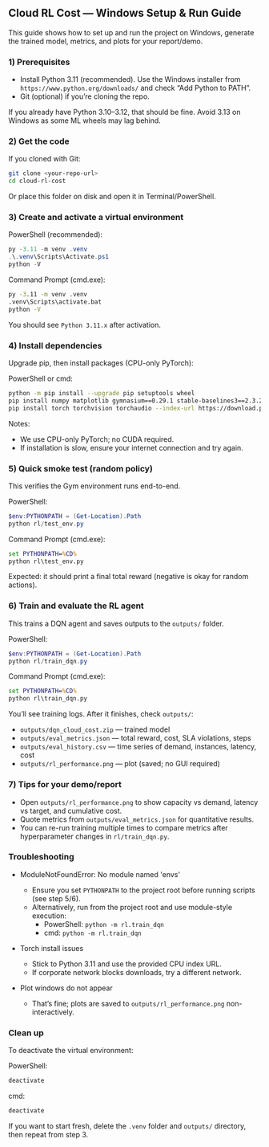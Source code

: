 ## Cloud RL Cost — Windows Setup & Run Guide

This guide shows how to set up and run the project on Windows, generate the trained model, metrics, and plots for your report/demo.

### 1) Prerequisites
- Install Python 3.11 (recommended). Use the Windows installer from `https://www.python.org/downloads/` and check “Add Python to PATH”.
- Git (optional) if you’re cloning the repo.

If you already have Python 3.10–3.12, that should be fine. Avoid 3.13 on Windows as some ML wheels may lag behind.

### 2) Get the code
If you cloned with Git:
```bash
git clone <your-repo-url>
cd cloud-rl-cost
```

Or place this folder on disk and open it in Terminal/PowerShell.

### 3) Create and activate a virtual environment

PowerShell (recommended):
```powershell
py -3.11 -m venv .venv
.\.venv\Scripts\Activate.ps1
python -V
```

Command Prompt (cmd.exe):
```bat
py -3.11 -m venv .venv
.venv\Scripts\activate.bat
python -V
```

You should see `Python 3.11.x` after activation.

### 4) Install dependencies
Upgrade pip, then install packages (CPU-only PyTorch):

PowerShell or cmd:
```bash
python -m pip install --upgrade pip setuptools wheel
pip install numpy matplotlib gymnasium==0.29.1 stable-baselines3==2.3.2
pip install torch torchvision torchaudio --index-url https://download.pytorch.org/whl/cpu
```

Notes:
- We use CPU-only PyTorch; no CUDA required.
- If installation is slow, ensure your internet connection and try again.

### 5) Quick smoke test (random policy)
This verifies the Gym environment runs end-to-end.

PowerShell:
```powershell
$env:PYTHONPATH = (Get-Location).Path
python rl/test_env.py
```

Command Prompt (cmd.exe):
```bat
set PYTHONPATH=%CD%
python rl\test_env.py
```

Expected: it should print a final total reward (negative is okay for random actions).

### 6) Train and evaluate the RL agent
This trains a DQN agent and saves outputs to the `outputs/` folder.

PowerShell:
```powershell
$env:PYTHONPATH = (Get-Location).Path
python rl/train_dqn.py
```

Command Prompt (cmd.exe):
```bat
set PYTHONPATH=%CD%
python rl\train_dqn.py
```

You’ll see training logs. After it finishes, check `outputs/`:
- `outputs/dqn_cloud_cost.zip` — trained model
- `outputs/eval_metrics.json` — total reward, cost, SLA violations, steps
- `outputs/eval_history.csv` — time series of demand, instances, latency, cost
- `outputs/rl_performance.png` — plot (saved; no GUI required)

### 7) Tips for your demo/report
- Open `outputs/rl_performance.png` to show capacity vs demand, latency vs target, and cumulative cost.
- Quote metrics from `outputs/eval_metrics.json` for quantitative results.
- You can re-run training multiple times to compare metrics after hyperparameter changes in `rl/train_dqn.py`.

### Troubleshooting
- ModuleNotFoundError: No module named 'envs'
  - Ensure you set `PYTHONPATH` to the project root before running scripts (see step 5/6).
  - Alternatively, run from the project root and use module-style execution:
    - PowerShell: `python -m rl.train_dqn`
    - cmd: `python -m rl.train_dqn`

- Torch install issues
  - Stick to Python 3.11 and use the provided CPU index URL.
  - If corporate network blocks downloads, try a different network.

- Plot windows do not appear
  - That’s fine; plots are saved to `outputs/rl_performance.png` non-interactively.

### Clean up
To deactivate the virtual environment:

PowerShell:
```powershell
deactivate
```

cmd:
```bat
deactivate
```

If you want to start fresh, delete the `.venv` folder and `outputs/` directory, then repeat from step 3.


